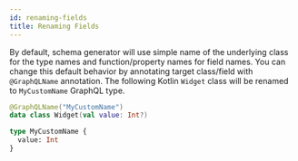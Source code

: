 ```yaml
---
id: renaming-fields
title: Renaming Fields
---
```


By default, schema generator will use simple name of the underlying class for the type names and function/property names for field names.
You can change this default behavior by annotating target class/field with `@GraphQLName` annotation. The following Kotlin `Widget` class 
will be renamed to `MyCustomName` GraphQL type.

```kotlin
@GraphQLName("MyCustomName")
data class Widget(val value: Int?)
```

```graphql
type MyCustomName {
  value: Int
}
```
